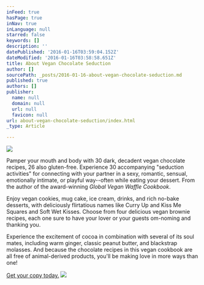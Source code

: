 ```yaml
---
inFeed: true
hasPage: true
inNav: true
inLanguage: null
starred: false
keywords: []
description: ''
datePublished: '2016-01-16T03:59:04.152Z'
dateModified: '2016-01-16T03:58:58.651Z'
title: About Vegan Chocolate Seduction
author: []
sourcePath: _posts/2016-01-16-about-vegan-chocolate-seduction.md
published: true
authors: []
publisher:
  name: null
  domain: null
  url: null
  favicon: null
url: about-vegan-chocolate-seduction/index.html
_type: Article

---
```

![](https://the-grid-user-content.s3-us-west-2.amazonaws.com/84f5146d-44ba-4e01-9bf8-f9bf1fccfb2c.JPG)

Pamper your mouth and body with 30 dark, decadent vegan chocolate recipes, 26 also gluten-free. Experience 30 accompanying "seduction activities" for connecting with your partner in a sexy, romantic, sensual, emotionally intimate, or playful way--often while eating your dessert. From the author of the award-winning _Global Vegan Waffle Cookbook_.

Enjoy vegan cookies, mug cake, ice cream, drinks, and rich no-bake desserts, with deliciously flirtatious names like Curry Up and Kiss Me Squares and Soft Wet Kisses. Choose from four delicious vegan brownie recipes, each one sure to have your lover or your guests om-noming and thanking you.

Experience the excitement of cocoa in combination with several of its soul mates, including warm ginger, classic peanut butter, and blackstrap molasses. And because the chocolate recipes in this vegan cookbook are all free of animal-derived products, you'll be making love in more ways than one!

[Get your copy today.][0]
![](https://s3-us-west-2.amazonaws.com/the-grid-img/p/25ca3f8debd60691e4ec13cca6b2a1a381f38559.jpg)

[0]: http://amzn.to/1n7sPdW